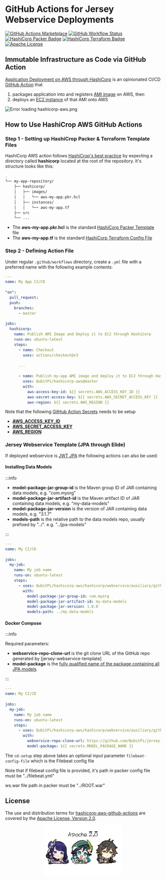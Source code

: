 GitHub Actions for Jersey Webservice Deployments
================================================

[![GitHub Actions Marketplace][GitHub Actions Marketplace badge]][GitHub Actions Marketplace URL]
[![GitHub Workflow Status][GitHub Workflow Status badge]][GitHub Workflow Status URL]
[![HashiCorp Packer Badge][HashiCorp Packer badge]][HashiCorp Packer URL]
[![HashiCorp Terraform Badge][HashiCorp Terraform badge]][HashiCorp Terraform URL]
[![Apache License][Apache License badge]][Apache License URL]

Immutable Infrastructure as Code via GitHub Action
--------------------------------------------------

[Application Deployment on AWS through HashiCorp][hashicorp-aws-github-actions] is an opinionated CI/CD [GitHub Action]
that

1. packages application into and registers [AMI image][AWS AMI] on AWS, then
2. deploys an [EC2 instance][AWS EC2] of that AMI onto AWS

![Error loading hashicorp-aws.png](./hashicorp-aws.png)

How to Use HashiCrop AWS GitHub Actions
---------------------------------------

### Step 1 - Setting up HashiCrop Packer & Terraform Template Files

HashiCorp AWS action follows [HashiCrop's best practice][HashiCorp Tutorial] by expecting a directory called
**hashicorp** located at the root of the repository. It's structure looks like this:

```bash
.
└── my-app-repository/
    ├── hashicorp/
    │   ├── images/
    │   │   └── aws-my-app.pkr.hcl
    │   ├── instances/
    │   │   └── aws-my-app.tf
    ├── src
    └── ...
```

- The **aws-my-app.pkr.hcl** is the standard [HashiCorp Packer Template][HashiCorp Packer Template] file
- The **aws-my-app.tf** is the standard [HashiCorp Terraform Config File][HashiCorp Terraform Config File]

### Step 2 - Defining Action File

Under regular `.github/workflows` directory, create a `.yml` file with a preferred name with the following example
contents:

```yaml
---
name: My App CI/CD

"on":
  pull_request:
  push:
    branches:
      - master

jobs:
  hashicorp:
    name: Publish AMI Image and Deploy it to EC2 through HashiCorp
    runs-on: ubuntu-latest
    steps:
      - name: Checkout
        uses: actions/checkout@v3

      ...

      - name: Publish my-app AMI image and deploy it to EC2 through HashiCorp
        uses: QubitPi/hashicorp-aws@master
        with:
          aws-access-key-id: ${{ secrets.AWS_ACCESS_KEY_ID }}
          aws-secret-access-key: ${{ secrets.AWS_SECRET_ACCESS_KEY }}
          aws-region: ${{ secrets.AWS_REGION }}
```

Note that the following [GitHub Action Secrets][GitHub Action - How to set up] needs to be setup

- [**AWS_ACCESS_KEY_ID**](https://docs.aws.amazon.com/cli/latest/userguide/cli-configure-envvars.html)
- [**AWS_SECRET_ACCESS_KEY**](https://docs.aws.amazon.com/cli/latest/userguide/cli-configure-envvars.html)
- [**AWS_REGION**](https://docs.aws.amazon.com/cli/latest/userguide/cli-configure-envvars.html)




### Jersey Webservice Template (JPA through Elide)

If deployed webservice is [JWT JPA](https://qubitpi.github.io/jersey-webservice-template/docs/elide/intro) the following
actions can also be used:

#### Installing Data Models

:::info

- **model-package-jar-group-id** is the Maven group ID of JAR containing data models, e.g. "com.myorg"
- **model-package-jar-artifact-id** is the Maven artifact ID of JAR containing data models, e.g. "my-data-models"
- **model-package-jar-version** is the version of JAR containing data models, e.g. "3.1.7"
- **models-path** is the relative path to the data models repo, usually prefixed by "../". e.g. "../jpa-models"

:::

```yaml
---
name: My CI/CD

jobs:
  my-job:
    name: My job name
    runs-on: ubuntu-latest
    steps:
      - uses: QubitPi/hashicorp-aws/hashicorp/webservice/auxiliary/github/actions/jersey-webservice-template/jpa-elide/install-data-models@master
        with:
          model-package-jar-group-id: com.myorg
          model-package-jar-artifact-id: my-data-models
          model-package-jar-version: 1.0.0
          models-path: ../my-data-models
```

#### Docker Compose

:::info

Required parameters:

- **webservice-repo-clone-url** is the git clone URL of the GitHub repo generated by [jersey-webservice-template]
- **model-package** is the
  [fully qualified name of the package containing all JPA models](https://github.com/QubitPi/jersey-webservice-template-jpa-data-model/blob/master/src/main/java/com/qubitpi/ws/jersey/template/models/Book.java#L16)

:::

```yaml
---
name: My CI/CD

jobs:
  my-job:
    name: My job name
    runs-on: ubuntu-latest
    steps:
      - uses: QubitPi/hashicorp-aws/hashicorp/webservice/auxiliary/github/actions/jersey-webservice-template/jpa-elide/docker-compose@master
        with:
          webservice-repo-clone-url: https://github.com/QubitPi/jersey-webservice-template.git
          model-package: ${{ secrets.MODEL_PACKAGE_NAME }}
```




The `cd-setup` step above takes an optional input parameter `filebeat-config-file` which is the Filebeat config file

Note that if filebeat config file is provided, it's path in packer config file must be "../filebeat.yml"

ws.war file path in packer must be "../ROOT.war"





License
-------

The use and distribution terms for [hashicorp-aws-github-actions] are covered by the [Apache License, Version 2.0].

<div align="center">
    <a href="https://opensource.org/licenses">
        <img align="center" width="50%" alt="License Illustration" src="https://github.com/QubitPi/QubitPi/blob/master/img/apache-2.png?raw=true">
    </a>
</div>

[Apache License, Version 2.0]: http://www.apache.org/licenses/LICENSE-2.0.html
[Apache License badge]: https://img.shields.io/badge/Apache%202.0-F25910.svg?style=for-the-badge&logo=Apache&logoColor=white
[Apache License URL]: https://www.apache.org/licenses/LICENSE-2.0

[AWS AMI]: https://docs.aws.amazon.com/AWSEC2/latest/UserGuide/AMIs.html
[AWS EC2]: https://aws.amazon.com/ec2/

[GitHub Action]: https://docs.github.com/en/actions/learn-github-actions/understanding-github-actions
[GitHub Action - How to set up]: https://docs.github.com/en/actions/security-guides/encrypted-secrets
[GitHub Actions Marketplace badge]: https://img.shields.io/badge/View%20On%20Marketplace-2088FF?style=for-the-badge&logo=githubactions&logoColor=white
[GitHub Actions Marketplace URL]: https://github.com/marketplace/actions/hashicorp-aws
[GitHub Workflow Status badge]: https://img.shields.io/github/actions/workflow/status/QubitPi/hashicorp-aws-github-actions/ci-cd.yml?branch=master&logo=github&style=for-the-badge
[GitHub Workflow Status URL]: https://github.com/QubitPi/hashicorp-aws-github-actions/actions/workflows/ci-cd.yml

[hashicorp-aws-github-actions]: https://github.com/QubitPi/hashicorp-aws-github-actions
[HashiCorp Packer badge]: https://img.shields.io/badge/Packer-02A8EF?style=for-the-badge&logo=Packer&logoColor=white
[HashiCorp Packer URL]: https://qubitpi.github.io/hashicorp-packer/packer/docs
[HashiCorp Packer Template]: https://developer.hashicorp.com/packer/tutorials/aws-get-started/aws-get-started-build-image#write-packer-template
[HashiCorp Terraform badge]: https://img.shields.io/badge/Terraform-7B42BC?style=for-the-badge&logo=terraform&logoColor=white
[HashiCorp Terraform URL]: https://qubitpi.github.io/hashicorp-terraform/terraform/docs
[HashiCorp Terraform Config File]: https://developer.hashicorp.com/terraform/tutorials/aws-get-started/aws-build#write-configuration
[HashiCorp Tutorial]: https://developer.hashicorp.com/terraform/tutorials/provision/packer
